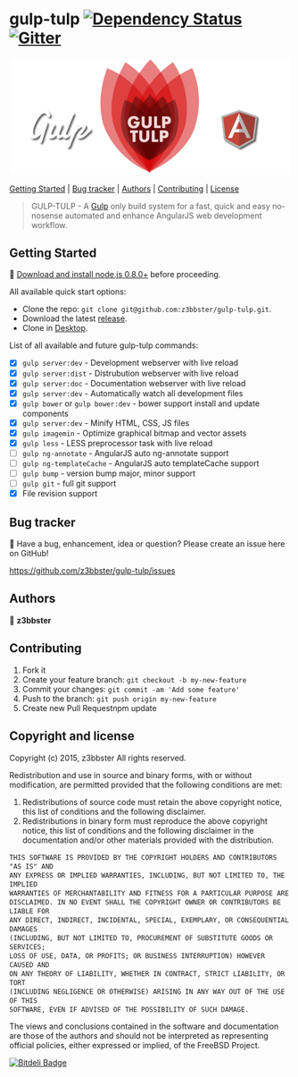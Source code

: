 # gulp-tulp [![Dependency Status](https://gemnasium.com/z3bbster/gulp-tulp.svg)](https://gemnasium.com/z3bbster/gulp-tulp) [![Gitter](https://badges.gitter.im/Join%20Chat.svg)](https://gitter.im/z3bbster/voam?utm_source=badge&utm_medium=badge&utm_campaign=pr-badge)

![logo](app/assets/img/gt-github-logo.png)

[Getting Started](#Getting-Started) | [Bug tracker](https://github.com/z3bbster/gulp-tulp/issues) | [Authors](#authors) | [Contributing](#contributing) | [License](#copyright-and-license)

> GULP-TULP - A [Gulp](http://gulpjs.com/) only build system for a fast, quick and easy no-nosense automated and enhance AngularJS web development workflow.

## Getting Started

:wrench: [Download and install node.js 0.8.0+](http://nodejs.org/download/) before proceeding.

All available quick start options: 

+ Clone the repo: `git clone git@github.com:z3bbster/gulp-tulp.git`.
+ Download the latest [release](https://github.com/z3bbster/gulp-tulp/zipball/master).
+ Clone in [Desktop](github-windows://openRepo/https://github.com/z3bbster/gulp-tulp).

List of all available and future gulp-tulp commands:

- [x] `gulp server:dev` - Development webserver with live reload
- [x] `gulp server:dist` - Distrubution webserver with live reload
- [x] `gulp server:doc` - Documentation webserver with live reload
- [x] `gulp server:dev` - Automatically watch all development files
- [x] `gulp bower` or `gulp bower:dev` -  bower support install and update components
- [x] `gulp server:dev` - Minify HTML, CSS, JS files
- [x] `gulp imagemin` - Optimize graphical bitmap and vector assets 
- [x] `gulp less` - LESS preprocessor task with live reload
- [ ] `gulp ng-annotate` - AngularJS auto ng-annotate support
- [ ] `gulp ng-templateCache` - AngularJS auto templateCache support
- [ ] `gulp bump` - version bump major, minor support
- [ ] `gulp git` - full git support
- [x] File revision support

## Bug tracker

:postbox: Have a bug, enhancement, idea or question? Please create an issue here on GitHub!

https://github.com/z3bbster/gulp-tulp/issues

## Authors

:busts_in_silhouette: **z3bbster**

## Contributing

1. Fork it
2. Create your feature branch: `git checkout -b my-new-feature`
3. Commit your changes: `git commit -am 'Add some feature'`
4. Push to the branch: `git push origin my-new-feature`
5. Create new Pull Requestnpm update

## Copyright and license

Copyright (c) 2015, z3bbster
All rights reserved.

Redistribution and use in source and binary forms, with or without
modification, are permitted provided that the following conditions are met:

1. Redistributions of source code must retain the above copyright notice, this
   list of conditions and the following disclaimer. 
2. Redistributions in binary form must reproduce the above copyright notice,
   this list of conditions and the following disclaimer in the documentation
   and/or other materials provided with the distribution.

```
THIS SOFTWARE IS PROVIDED BY THE COPYRIGHT HOLDERS AND CONTRIBUTORS "AS IS" AND
ANY EXPRESS OR IMPLIED WARRANTIES, INCLUDING, BUT NOT LIMITED TO, THE IMPLIED
WARRANTIES OF MERCHANTABILITY AND FITNESS FOR A PARTICULAR PURPOSE ARE
DISCLAIMED. IN NO EVENT SHALL THE COPYRIGHT OWNER OR CONTRIBUTORS BE LIABLE FOR
ANY DIRECT, INDIRECT, INCIDENTAL, SPECIAL, EXEMPLARY, OR CONSEQUENTIAL DAMAGES
(INCLUDING, BUT NOT LIMITED TO, PROCUREMENT OF SUBSTITUTE GOODS OR SERVICES;
LOSS OF USE, DATA, OR PROFITS; OR BUSINESS INTERRUPTION) HOWEVER CAUSED AND
ON ANY THEORY OF LIABILITY, WHETHER IN CONTRACT, STRICT LIABILITY, OR TORT
(INCLUDING NEGLIGENCE OR OTHERWISE) ARISING IN ANY WAY OUT OF THE USE OF THIS
SOFTWARE, EVEN IF ADVISED OF THE POSSIBILITY OF SUCH DAMAGE.
```

The views and conclusions contained in the software and documentation are those
of the authors and should not be interpreted as representing official policies, 
either expressed or implied, of the FreeBSD Project.

[![Bitdeli Badge](https://d2weczhvl823v0.cloudfront.net/z3bbster/gulp-tulp/trend.png)](https://bitdeli.com/free "Bitdeli Badge")